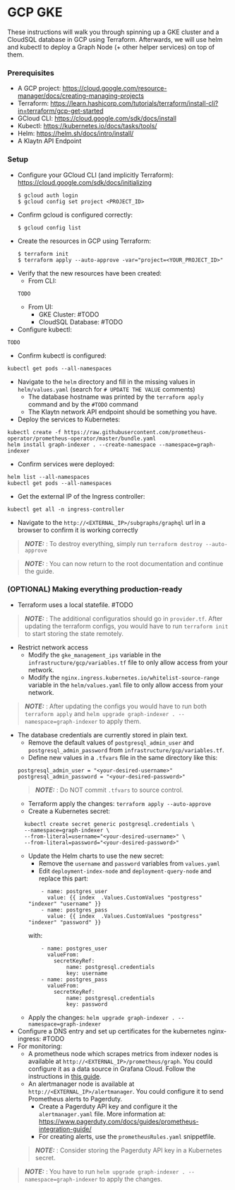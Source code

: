 # GCP GKE

These instructions will walk you through spinning up a GKE cluster and a CloudSQL
database in GCP using Terraform. Afterwards, we will use helm and kubectl to 
deploy a Graph Node (+ other helper services) on top of them. 

### Prerequisites

* A GCP project: https://cloud.google.com/resource-manager/docs/creating-managing-projects
* Terraform: https://learn.hashicorp.com/tutorials/terraform/install-cli?in=terraform/gcp-get-started
* GCloud CLI: https://cloud.google.com/sdk/docs/install
* Kubectl: https://kubernetes.io/docs/tasks/tools/
* Helm: https://helm.sh/docs/intro/install/
* A Klaytn API Endpoint

### Setup

* Configure your GCloud CLI (and implicitly Terraform): 
https://cloud.google.com/sdk/docs/initializing
  ```
  $ gcloud auth login
  $ gcloud config set project <PROJECT_ID>
  ```
* Confirm gcloud is configured correctly:
  ```
  $ gcloud config list
  ```
* Create the resources in GCP using Terraform:
  ```
  $ terraform init
  $ terraform apply --auto-approve -var="project=<YOUR_PROJECT_ID>"
  ```
* Verify that the new resources have been created:
  * From CLI:
  ```
  TODO
  ```
  * From UI: 
    * GKE Cluster: #TODO
    * CloudSQL Database: #TODO
* Configure kubectl:
```
TODO
```
* Confirm kubectl is configured:
```
kubectl get pods --all-namespaces
```
* Navigate to the `helm` directory and fill in the missing values in
`helm/values.yaml` (search for `# UPDATE THE VALUE` comments)
  * The database hostname was printed by the `terraform apply` command and by
  the `#TODO` command
  * The Klaytn network API endpoint should be something you have.
* Deploy the services to Kubernetes:
```
kubectl create -f https://raw.githubusercontent.com/prometheus-operator/prometheus-operator/master/bundle.yaml
helm install graph-indexer . --create-namespace --namespace=graph-indexer
```
* Confirm services were deployed: 
```
helm list --all-namespaces
kubectl get pods --all-namespaces
```
* Get the external IP of the Ingress controller:
```
kubectl get all -n ingress-controller
```
* Navigate to the `http://<EXTERNAL_IP>/subgraphs/graphql` url in a browser to
confirm it is working correctly

> **_NOTE:_** : To destroy everything, simply run `terraform destroy --auto-approve`

> **_NOTE:_** : You can now return to the root documentation and continue the guide. 

### (OPTIONAL) Making everything production-ready

* Terraform uses a local statefile. #TODO
> **_NOTE:_** : The additional configuratios should go in `provider.tf`.  After 
updating the terraform configs, you would have to run `terraform init` to start
storing the state remotely.
* Restrict network access
  * Modify the `gke_management_ips` variable in the
  `infrastructure/gcp/variables.tf` file to only allow access from your network.
  * Modify the `nginx.ingress.kubernetes.io/whitelist-source-range` variable
  in the `helm/values.yaml` file to only allow access from your network.
> **_NOTE:_** : After updating the configs you would have to run both
`terraform apply` and `helm upgrade graph-indexer . --namespace=graph-indexer`
to apply them.
* The database credentials are currently stored in plain text.
  * Remove the default values of `postgresql_admin_user` and
  `postgresql_admin_password` from `infrastructure/gcp/variables.tf`.
  * Define new values in a `.tfvars` file in the same directory like this:
  ```
  postgresql_admin_user = "<your-desired-username>"
  postgresql_admin_password = "<your-desired-password>"
  ```
  > **_NOTE:_** : Do NOT commit `.tfvars` to source control.
  * Terraform apply the changes: `terraform apply --auto-approve`
  * Create a Kubernetes secret:
  ```
    kubectl create secret generic postgresql.credentials \
    --namespace=graph-indexer \
    --from-literal=username="<your-desired-username>" \
    --from-literal=password="<your-desired-password>"
  ```
  * Update the Helm charts to use the new secret:
    * Remove the `username` and `password` variables from `values.yaml`
    * Edit `deployment-index-node` and `deployment-query-node` and replace this
    part:
    ```
        - name: postgres_user
          value: {{ index  .Values.CustomValues "postgress" "indexer" "username" }}
        - name: postgres_pass
          value: {{ index  .Values.CustomValues "postgress" "indexer" "password" }}
    ```
    with:
    ```
        - name: postgres_user
          valueFrom:
            secretKeyRef:
                name: postgresql.credentials
                key: username
        - name: postgres_pass
          valueFrom:
            secretKeyRef:
                name: postgresql.credentials
                key: password
    ```
  * Apply the changes: `helm upgrade graph-indexer . --namespace=graph-indexer`
* Configure a DNS entry and set up certificates for the kubernetes nginx-ingress:
#TODO
* For monitoring:
  * A prometheus node which scrapes metrics from indexer nodes is available
  at `http://<EXTERNAL_IP>/prometheus/graph`. You could configure it as a 
  data source in Grafana Cloud. Follow the instructions in 
  [this guide](https://grafana.com/docs/grafana-cloud/kubernetes-monitoring/prometheus/prometheus_operator/#step-6--create-a-kubernetes-secret-to-store-grafana-cloud-credentials).
  * An alertmanager node is available at `http://<EXTERNAL_IP>/alertmanager`. 
  You could configure it to send Prometheus alerts to Pagerduty. 
    * Create a Pagerduty API key and configure it the `alertmanager.yaml` file.
    More information at: https://www.pagerduty.com/docs/guides/prometheus-integration-guide/
    * For creating alerts, use the `prometheusRules.yaml` snippetfile.
  > **_NOTE:_** : Consider storing the Pagerduty API key in a Kubernetes secret. 

> **_NOTE:_** : You have to run `helm upgrade graph-indexer . --namespace=graph-indexer`
to apply the changes. 